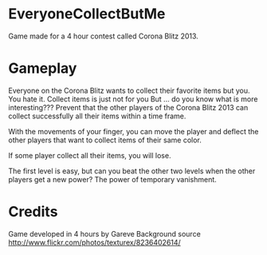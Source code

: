 EveryoneCollectButMe
====================

Game made for a  4 hour contest called Corona Blitz 2013.

Gameplay
========
Everyone on the Corona Blitz wants to collect their favorite
items but you. You hate it. Collect items is just not for you
But ... do you know what is more interesting???
Prevent that the other players of the Corona Blitz 2013
can collect successfully all their items within a time frame.

With the movements of your finger, you can move the player and
deflect the other players that want to collect items of their same color.

If some player collect all their items, you will lose.

The first level is easy, but can you beat the other two levels
when the other players get a new power? The power of temporary vanishment.

Credits
========
Game developed in 4 hours by Gareve
Background source http://www.flickr.com/photos/texturex/8236402614/ 

